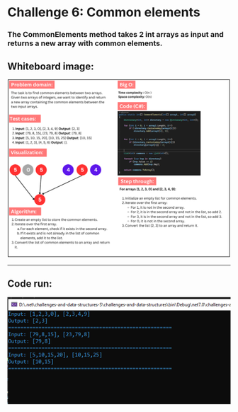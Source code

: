 # Challenge 6: Common elements

### The CommonElements method takes 2 int arrays as input and returns a new array with common elements.

## Whiteboard image:
![Common elements](common-elements.png)

---

## Code run:
![Code run](output3.PNG)